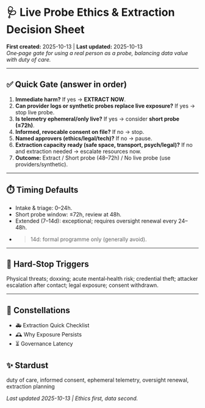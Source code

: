 # 🩺 Live Probe Ethics & Extraction Decision Sheet
**First created:** 2025-10-13  |  **Last updated:** 2025-10-13  
*One‑page gate for using a real person as a probe, balancing data value with duty of care.*

---

## ✅ Quick Gate (answer in order)  
1. **Immediate harm?** If yes → **EXTRACT NOW**.  
2. **Can provider logs or synthetic probes replace live exposure?** If yes → stop live probe.  
3. **Is telemetry ephemeral/only live?** If yes → consider **short probe (≤72h)**.  
4. **Informed, revocable consent on file?** If no → stop.  
5. **Named approvers (ethics/legal/tech)?** If no → pause.  
6. **Extraction capacity ready (safe space, transport, psych/legal)?** If no and extraction needed → escalate resources now.  
7. **Outcome:** Extract / Short probe (48–72h) / No live probe (use providers/synthetic).

---

## ⏱️ Timing Defaults  
- Intake & triage: 0–24h.  
- Short probe window: ≤72h, review at 48h.  
- Extended (7–14d): exceptional; requires oversight renewal every 24–48h.  
- >14d: formal programme only (generally avoid).

---

## 🚫 Hard‑Stop Triggers  
Physical threats; doxxing; acute mental‑health risk; credential theft; attacker escalation after contact; legal exposure; consent withdrawn.

---

## 🌌 Constellations  
- 🚑 Extraction Quick Checklist  
- 🕰️ Why Exposure Persists  
- ⏳ Governance Latency  

## ✨ Stardust  
duty of care, informed consent, ephemeral telemetry, oversight renewal, extraction planning  

*Last updated 2025-10-13 | Ethics first, data second.*

